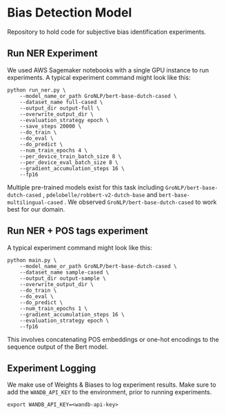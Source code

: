 # Bias Detection Model
Repository to hold code for subjective bias identification experiments. 

## Run NER Experiment

We used AWS Sagemaker notebooks with a single GPU instance to run experiments. A typical experiment command might look like this:

``` 
python run_ner.py \
    --model_name_or_path GroNLP/bert-base-dutch-cased \
    --dataset_name full-cased \
    --output_dir output-full \
    --overwrite_output_dir \
    --evaluation_strategy epoch \
    --save_steps 20000 \
    --do_train \
    --do_eval \
    --do_predict \
    --num_train_epochs 4 \
    --per_device_train_batch_size 8 \
    --per_device_eval_batch_size 8 \
    --gradient_accumulation_steps 16 \
    --fp16
```

Multiple pre-trained models exist for this task including `GroNLP/bert-base-dutch-cased` , `pdelobelle/robbert-v2-dutch-base` and `bert-base-multilingual-cased` . We observed `GroNLP/bert-base-dutch-cased` to work best for our domain. 

## Run NER + POS tags experiment

A typical experiment command might look like this:

``` 
python main.py \
    --model_name_or_path GroNLP/bert-base-dutch-cased \
    --dataset_name sample-cased \
    --output_dir output-sample \
    --overwrite_output_dir \
    --do_train \
    --do_eval \
    --do_predict \
    --num_train_epochs 1 \
    --gradient_accumulation_steps 16 \
    --evaluation_strategy epoch \
    --fp16
```

This involves concatenating POS embeddings or one-hot encodings to the sequence output of the Bert model. 

## Experiment Logging

We make use of Weights & Biases to log experiment results. Make sure to add the `WANDB_API_KEY` to the environment, prior to running experiments. 

``` 
export WANDB_API_KEY=<wandb-api-key>
```
